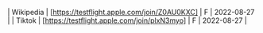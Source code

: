 | Wikipedia | [https://testflight.apple.com/join/Z0AU0KXC] | F | 2022-08-27 |
| Tiktok | [https://testflight.apple.com/join/plxN3myo] | F | 2022-08-27 |
